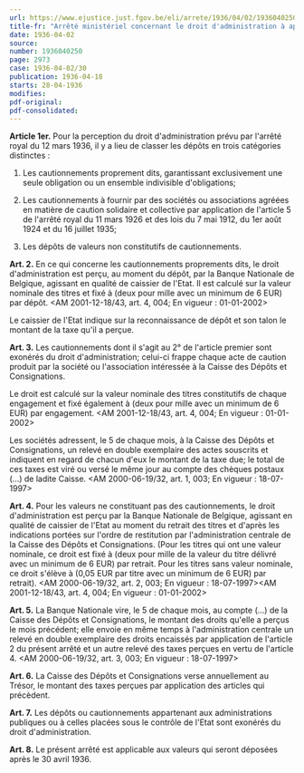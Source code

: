 ```yaml
---
url: https://www.ejustice.just.fgov.be/eli/arrete/1936/04/02/1936040250/justel
title-fr: "Arrêté ministériel concernant le droit d'administration à appliquer aux valeurs déposées à la Caisse des Dépôts et Consignations. (NOTE : Consultation des versions antérieures à partir du 01-01-1990 et mis à jour au 25-12-2001)"
date: 1936-04-02
source:
number: 1936040250
page: 2973
case: 1936-04-02/30
publication: 1936-04-18
starts: 28-04-1936
modifies:
pdf-original:
pdf-consolidated:
---
```


**Article 1er.** Pour la perception du droit d'administration prévu par l'arrêté royal du 12 mars 1936, il y a lieu de classer les dépôts en trois catégories distinctes :

1. Les cautionnements proprement dits, garantissant exclusivement une seule obligation ou un ensemble indivisible d'obligations;

2. Les cautionnements à fournir par des sociétés ou associations agréées en matière de caution solidaire et collective par application de l'article 5 de l'arrêté royal du 11 mars 1926 et des lois du 7 mai 1912, du 1er août 1924 et du 16 juillet 1935;

3. Les dépôts de valeurs non constitutifs de cautionnements.

**Art. 2.** En ce qui concerne les cautionnements proprements dits, le droit d'administration est perçu, au moment du dépôt, par la Banque Nationale de Belgique, agissant en qualité de caissier de l'Etat. Il est calculé sur la valeur nominale des titres et fixé à (deux pour mille avec un minimum de 6 EUR) par dépôt. <AM 2001-12-18/43, art. 4, 004;  En vigueur :  01-01-2002>

Le caissier de l'Etat indique sur la reconnaissance de dépôt et son talon le montant de la taxe qu'il a perçue.

**Art. 3.** Les cautionnements dont il s'agit au 2° de l'article premier sont exonérés du droit d'administration; celui-ci frappe chaque acte de caution produit par la société ou l'association intéressée à la Caisse des Dépôts et Consignations.

Le droit est calculé sur la valeur nominale des titres constitutifs de chaque engagement et fixé également à (deux pour mille avec un minimum de 6 EUR) par engagement. <AM 2001-12-18/43, art. 4, 004;  En vigueur :  01-01-2002>

Les sociétés adressent, le 5 de chaque mois, à la Caisse des Dépôts et Consignations, un relevé en double exemplaire des actes souscrits et indiquent en regard de chacun d'eux le montant de la taxe due; le total de ces taxes est viré ou versé le même jour au compte des chèques postaux (...) de ladite Caisse. <AM 2000-06-19/32, art. 1, 003;  En vigueur :  18-07-1997>

**Art. 4.** Pour les valeurs ne constituant pas des cautionnements, le droit d'administration est perçu par la Banque Nationale de Belgique, agissant en qualité de caissier de l'Etat au moment du retrait des titres et d'après les indications portées sur l'ordre de restitution par l'administration centrale de la Caisse des Dépôts et Consignations. (Pour les titres qui ont une valeur nominale, ce droit est fixé à (deux pour mille de la valeur du titre délivré avec un minimum de 6 EUR) par retrait. Pour les titres sans valeur nominale, ce droit s'élève à (0,05 EUR par titre avec un minimum de 6 EUR) par retrait). <AM 2000-06-19/32, art. 2, 003;  En vigueur :  18-07-1997><AM 2001-12-18/43, art. 4, 004;  En vigueur :  01-01-2002>

**Art. 5.** La Banque Nationale vire, le 5 de chaque mois, au compte (...) de la Caisse des Dépôts et Consignations, le montant des droits qu'elle a perçus le mois précédent; elle envoie en même temps à l'administration centrale un relevé en double exemplaire des droits encaissés par application de l'article 2 du présent arrêté et un autre relevé des taxes perçues en vertu de l'article 4. <AM 2000-06-19/32, art. 3, 003;  En vigueur :  18-07-1997>

**Art. 6.** La Caisse des Dépôts et Consignations verse annuellement au Trésor, le montant des taxes perçues par application des articles qui précèdent.

**Art. 7.** Les dépôts ou cautionnements appartenant aux administrations publiques ou à celles placées sous le contrôle de l'Etat sont exonérés du droit d'administration.

**Art. 8.** Le présent arrêté est applicable aux valeurs qui seront déposées après le 30 avril 1936.
